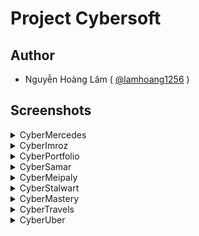 # Project Cybersoft

## Author
- Nguyễn Hoàng Lâm ( [@lamhoang1256](https://github.com/lamhoang1256) )

## Screenshots

<details>
 <summary>CyberMercedes</summary>
 <div>

![mercedes-landingpage](https://user-images.githubusercontent.com/96652536/192088858-195ab8ca-588b-478f-bc50-f77da75585f8.png)
 </div>
</details>

<details>
 <summary>CyberImroz</summary>
 <div>

![imroz](https://user-images.githubusercontent.com/96652536/192088159-a5643672-29a3-4add-b941-df96c02a8842.png)
 </div>
</details>

<details>
 <summary>CyberPortfolio</summary>
 <div>
  
  ![CyberPortfolio](https://user-images.githubusercontent.com/96652536/192088565-1eea036a-13b3-4592-bbec-6e9ad15ec177.png)
 </div>
</details>

<details>
 <summary>CyberSamar</summary>
 <div>
  
![CyberSamar](https://user-images.githubusercontent.com/96652536/192088602-5f48a622-0f4e-4ee8-9e22-5b6d7aa79dc9.png)
 </div>
</details>

<details>
 <summary>CyberMeipaly</summary>
 <div>

![CyberMeipaly](https://user-images.githubusercontent.com/96652536/192088607-3c8a912b-7988-4365-bf32-f410835725db.png)
 </div>
</details>

<details>
 <summary>CyberStalwart</summary>
 <div>

 ![CyberStalwart](https://user-images.githubusercontent.com/96652536/192088695-88316727-d0b9-4584-975d-945a4bcd191e.png)
 </div>
</details>

<details>
 <summary>CyberMastery</summary>
 <div>

![CyberMastery](https://user-images.githubusercontent.com/96652536/192088704-559ae6e2-34a6-4dfc-b62e-3e7b12f86263.png)
 </div>
</details>

<details>
 <summary>CyberTravels</summary>
 <div>

![CyberTravels](https://user-images.githubusercontent.com/96652536/192088711-6391a637-cb0c-4d3c-ba97-7997e764dbc4.png)
 </div>
</details>

<details>
 <summary>CyberUber</summary>
 <div>

![CyberUber](https://user-images.githubusercontent.com/96652536/192088726-33ea504c-1952-4476-86d6-4253b5f55466.png)
 </div>
</details>


